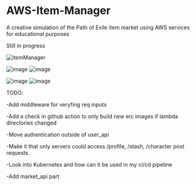 # AWS-Item-Manager
A creative simulation of the Path of Exile item market using AWS services for educational purposes

Still in progress

![itemManager](https://github.com/user-attachments/assets/9cea8a64-bd39-4f55-8d5d-334e5aa413f6)

![image](https://github.com/user-attachments/assets/a58aca66-5636-49ce-ba80-74ce795ef354)
![image](https://github.com/user-attachments/assets/e2131945-58a0-456d-9a26-93bc34772e59)

![image](https://github.com/user-attachments/assets/dce64daa-a190-4c6f-b173-72ff2c2936d5)
![image](https://github.com/user-attachments/assets/c97a8438-f06d-4dc3-8d59-a4882dc1a98b)


TODO:

-Add middleware for veryfing req inputs

-Add a check in github action to only build new erc images if lambda directories changed

-Move authentication outside of user_api

-Make it that only servers could access /profile, /stash, /character post requests.

-Look into Kubernetes and how can it be used in my ci/cd pipeline

-Add market_api part
